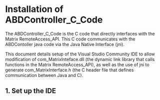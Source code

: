 # Installation of ABDController_C_Code

The ABDController_C_Code is the C code that directly interfaces with the Matrix RemoteAccess_API.  This C code communicates with the ABDContoller java code via the Java Native Interface (jni).  

This document details setup of the Visual Studio Community IDE to allow modification of com_MatrixInteface.dll (the dynamic link library that calls functions in the Matrix RemoteAccess_API), as well as the use of jni to generate com_MatrixInterface.h (the C header file that defines communication between Java and C).

## 1. Set up the IDE
